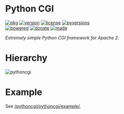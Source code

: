 # Python CGI

<badges>[![pkg](https://img.shields.io/badge/pkg-pythoncgi-808080.svg)](http://code.foxe6.kozow.com/pythoncgi/)
[![version](https://img.shields.io/pypi/v/pythoncgi.svg)](https://pypi.org/project/pythoncgi/)
[![license](https://img.shields.io/pypi/l/pythoncgi.svg)](https://pypi.org/project/pythoncgi/)
[![pyversions](https://img.shields.io/pypi/pyversions/pythoncgi.svg)](https://pypi.org/project/pythoncgi/)  
[![powered](https://img.shields.io/badge/Say-Thanks-ddddff.svg)](https://saythanks.io/to/foxe6)
[![donate](https://img.shields.io/badge/Donate-Paypal-0070ba.svg)](https://paypal.me/foxe6)
[![made](https://img.shields.io/badge/Made%20with-PyCharm-red.svg)](https://www.jetbrains.com/pycharm/)
</badges>

<i>Extremely simple Python CGI framework for Apache 2.</i>

# Hierarchy

![pythoncgi](http://code.foxe6.kozow.com/pythoncgi/pythoncgi.svg)

# Example

See [/pythoncgi/pythoncgi/example/](http://code.foxe6.kozow.com/pythoncgi/pythoncgi/example/).